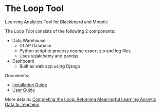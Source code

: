 # The Loop Tool
Learning Analytics Tool for Blackboard and Moodle

The Loop Tool consists of the following 2 components:
* Data Warehouse
  * OLAP Database
  * Python script to process course export zip and log files
  * Uses sqlalchemy and pandas
* Dashboard
  * Built as web app using Django

Documents:
* [Installation Guide](http://melbourne-cshe.unimelb.edu.au/__data/assets/pdf_file/0003/2029242/LoopTool_InstallationGuide.pdf)
* [User Guide](http://melbourne-cshe.unimelb.edu.au/__data/assets/pdf_file/0004/2029243/LoopTool_Userguide.pdf)

More details: [Completing the Loop: Returning Meaningful Learning Analytic Data to Teachers](http://melbourne-cshe.unimelb.edu.au/research/edutech/completing-the-loop)